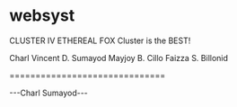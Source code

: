 # websyst

CLUSTER IV ETHEREAL FOX
Cluster is the BEST!

Charl Vincent D. Sumayod
Mayjoy B. Cillo
Faizza S. Billonid

==============================

---Charl Sumayod---